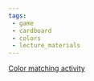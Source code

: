 ```yaml
---
tags:
 - game
 - cardboard
 - colors
 - lecture_materials
---
```

[Color matching activity](https://www.facebook.com/reel/1465249264258695)